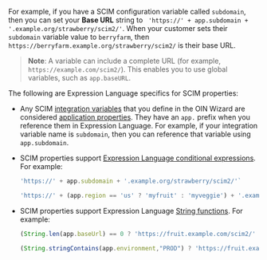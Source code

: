 For example, if you have a SCIM configuration variable called `subdomain`, then you can set your **Base URL** string to ` 'https://' + app.subdomain + '.example.org/strawberry/scim2/'`. When your customer sets their `subdomain` variable value to `berryfarm`, then `https://berryfarm.example.org/strawberry/scim2/` is their base URL.

> **Note**: A variable can include a complete URL (for example, `https://example.com/scim2/`). This enables you to use global variables, such as `app.baseURL`.

The following are Expression Language specifics for SCIM properties:

* Any SCIM [integration variables](#integration-variables) that you define in the OIN Wizard are considered [application properties](/docs/reference/okta-expression-language/#application-properties). They have an `app.` prefix when you reference them in Expression Language. For example, if your integration variable name is `subdomain`, then you can reference that variable using `app.subdomain`.

* SCIM properties support [Expression Language conditional expressions](/docs/reference/okta-expression-language/#conditional-expressions). For example:

    ```js
    'https://' + app.subdomain + '.example.org/strawberry/scim2/'`
    ```

    ```js
    'https://' + (app.region == 'us' ? 'myfruit' : 'myveggie') + '.example.com/strawberry/oauth/token'
    ```

* SCIM properties support Expression Language [String functions](https://developer.okta.com/docs/reference/okta-expression-language/#string-functions). For example:

    ```js
    (String.len(app.baseUrl) == 0 ? 'https://fruit.example.com/scim2/' : app.baseUrl) + 'v1/oauth_token'
    ```

    ```js
    (String.stringContains(app.environment,"PROD") ? 'https://fruit.example.com' : 'https://fruit-sandbox.example.com') + '/v1/oauth2/token'
    ```

